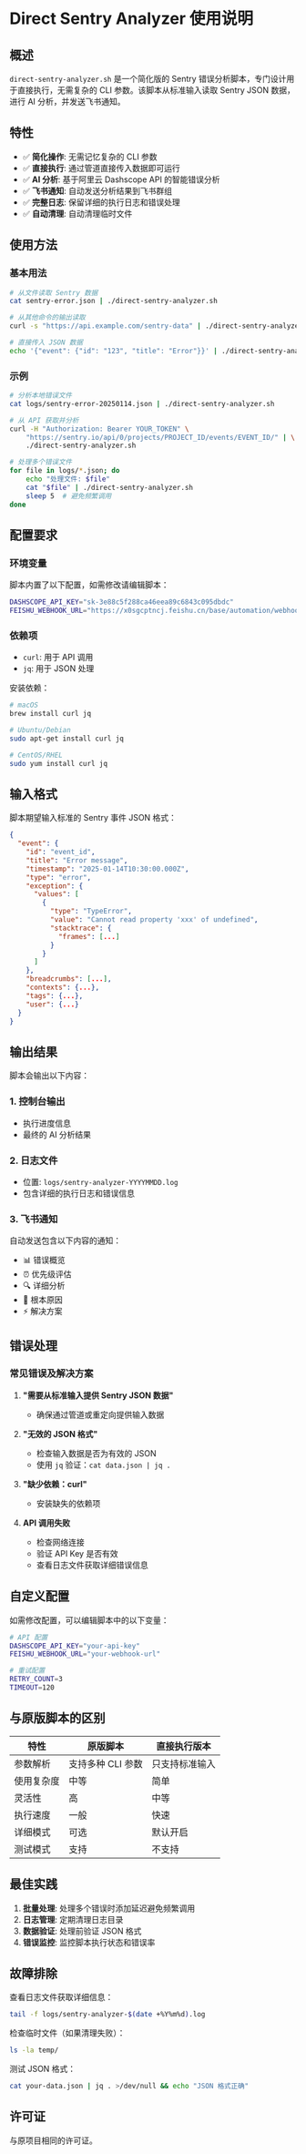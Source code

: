 # Direct Sentry Analyzer 使用说明

## 概述

`direct-sentry-analyzer.sh` 是一个简化版的 Sentry 错误分析脚本，专门设计用于直接执行，无需复杂的 CLI 参数。该脚本从标准输入读取 Sentry JSON 数据，进行 AI 分析，并发送飞书通知。

## 特性

-   ✅ **简化操作**: 无需记忆复杂的 CLI 参数
-   ✅ **直接执行**: 通过管道直接传入数据即可运行
-   ✅ **AI 分析**: 基于阿里云 Dashscope API 的智能错误分析
-   ✅ **飞书通知**: 自动发送分析结果到飞书群组
-   ✅ **完整日志**: 保留详细的执行日志和错误处理
-   ✅ **自动清理**: 自动清理临时文件

## 使用方法

### 基本用法

```bash
# 从文件读取 Sentry 数据
cat sentry-error.json | ./direct-sentry-analyzer.sh

# 从其他命令的输出读取
curl -s "https://api.example.com/sentry-data" | ./direct-sentry-analyzer.sh

# 直接传入 JSON 数据
echo '{"event": {"id": "123", "title": "Error"}}' | ./direct-sentry-analyzer.sh
```

### 示例

```bash
# 分析本地错误文件
cat logs/sentry-error-20250114.json | ./direct-sentry-analyzer.sh

# 从 API 获取并分析
curl -H "Authorization: Bearer YOUR_TOKEN" \
    "https://sentry.io/api/0/projects/PROJECT_ID/events/EVENT_ID/" | \
    ./direct-sentry-analyzer.sh

# 处理多个错误文件
for file in logs/*.json; do
    echo "处理文件: $file"
    cat "$file" | ./direct-sentry-analyzer.sh
    sleep 5  # 避免频繁调用
done
```

## 配置要求

### 环境变量

脚本内置了以下配置，如需修改请编辑脚本：

```bash
DASHSCOPE_API_KEY="sk-3e88c5f288ca46eea89c6843c095dbdc"
FEISHU_WEBHOOK_URL="https://x0sgcptncj.feishu.cn/base/automation/webhook/event/DS8NaRuBtwMzrThsmzdcQEtPnUb"
```

### 依赖项

-   `curl`: 用于 API 调用
-   `jq`: 用于 JSON 处理

安装依赖：

```bash
# macOS
brew install curl jq

# Ubuntu/Debian
sudo apt-get install curl jq

# CentOS/RHEL
sudo yum install curl jq
```

## 输入格式

脚本期望输入标准的 Sentry 事件 JSON 格式：

```json
{
  "event": {
    "id": "event_id",
    "title": "Error message",
    "timestamp": "2025-01-14T10:30:00.000Z",
    "type": "error",
    "exception": {
      "values": [
        {
          "type": "TypeError",
          "value": "Cannot read property 'xxx' of undefined",
          "stacktrace": {
            "frames": [...]
          }
        }
      ]
    },
    "breadcrumbs": [...],
    "contexts": {...},
    "tags": {...},
    "user": {...}
  }
}
```

## 输出结果

脚本会输出以下内容：

### 1. 控制台输出

-   执行进度信息
-   最终的 AI 分析结果

### 2. 日志文件

-   位置: `logs/sentry-analyzer-YYYYMMDD.log`
-   包含详细的执行日志和错误信息

### 3. 飞书通知

自动发送包含以下内容的通知：

-   📊 错误概览
-   ⏰ 优先级评估
-   🔍 详细分析
-   🎯 根本原因
-   ⚡ 解决方案

## 错误处理

### 常见错误及解决方案

1. **"需要从标准输入提供 Sentry JSON 数据"**

    - 确保通过管道或重定向提供输入数据

2. **"无效的 JSON 格式"**

    - 检查输入数据是否为有效的 JSON
    - 使用 `jq` 验证：`cat data.json | jq .`

3. **"缺少依赖：curl"**

    - 安装缺失的依赖项

4. **API 调用失败**
    - 检查网络连接
    - 验证 API Key 是否有效
    - 查看日志文件获取详细错误信息

## 自定义配置

如需修改配置，可以编辑脚本中的以下变量：

```bash
# API 配置
DASHSCOPE_API_KEY="your-api-key"
FEISHU_WEBHOOK_URL="your-webhook-url"

# 重试配置
RETRY_COUNT=3
TIMEOUT=120
```

## 与原版脚本的区别

| 特性       | 原版脚本          | 直接执行版本   |
| ---------- | ----------------- | -------------- |
| 参数解析   | 支持多种 CLI 参数 | 只支持标准输入 |
| 使用复杂度 | 中等              | 简单           |
| 灵活性     | 高                | 中等           |
| 执行速度   | 一般              | 快速           |
| 详细模式   | 可选              | 默认开启       |
| 测试模式   | 支持              | 不支持         |

## 最佳实践

1. **批量处理**: 处理多个错误时添加延迟避免频繁调用
2. **日志管理**: 定期清理日志目录
3. **数据验证**: 处理前验证 JSON 格式
4. **错误监控**: 监控脚本执行状态和错误率

## 故障排除

查看日志文件获取详细信息：

```bash
tail -f logs/sentry-analyzer-$(date +%Y%m%d).log
```

检查临时文件（如果清理失败）：

```bash
ls -la temp/
```

测试 JSON 格式：

```bash
cat your-data.json | jq . >/dev/null && echo "JSON 格式正确"
```

## 许可证

与原项目相同的许可证。
